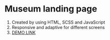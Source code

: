 # Museum landing page
1. Created by using HTML, SCSS and JavaScript
2. Responsive and adaptive for different screens
3. [DEMO LINK](https://ivan-kadykalo.github.io/Museum/)
